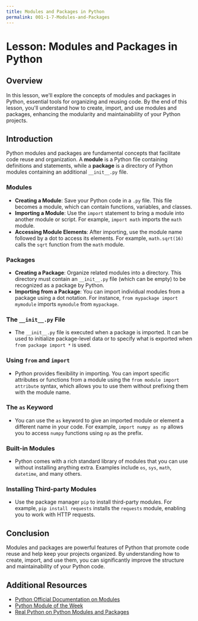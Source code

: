 ```yaml
---
title: Modules and Packages in Python
permalink: 001-1-7-Modules-and-Packages
---
```


# Lesson: Modules and Packages in Python

## Overview
In this lesson, we'll explore the concepts of modules and packages in Python, essential tools for organizing and reusing code. By the end of this lesson, you'll understand how to create, import, and use modules and packages, enhancing the modularity and maintainability of your Python projects.

## Introduction

Python modules and packages are fundamental concepts that facilitate code reuse and organization. A **module** is a Python file containing definitions and statements, while a **package** is a directory of Python modules containing an additional `__init__.py` file.

### Modules

- **Creating a Module**: Save your Python code in a `.py` file. This file becomes a module, which can contain functions, variables, and classes.
- **Importing a Module**: Use the `import` statement to bring a module into another module or script. For example, `import math` imports the `math` module.
- **Accessing Module Elements**: After importing, use the module name followed by a dot to access its elements. For example, `math.sqrt(16)` calls the `sqrt` function from the `math` module.

### Packages

- **Creating a Package**: Organize related modules into a directory. This directory must contain an `__init__.py` file (which can be empty) to be recognized as a package by Python.
- **Importing from a Package**: You can import individual modules from a package using a dot notation. For instance, `from mypackage import mymodule` imports `mymodule` from `mypackage`.

### The `__init__.py` File

- The `__init__.py` file is executed when a package is imported. It can be used to initialize package-level data or to specify what is exported when `from package import *` is used.

### Using `from` and `import`

- Python provides flexibility in importing. You can import specific attributes or functions from a module using the `from module import attribute` syntax, which allows you to use them without prefixing them with the module name.

### The `as` Keyword

- You can use the `as` keyword to give an imported module or element a different name in your code. For example, `import numpy as np` allows you to access `numpy` functions using `np` as the prefix.

### Built-in Modules

- Python comes with a rich standard library of modules that you can use without installing anything extra. Examples include `os`, `sys`, `math`, `datetime`, and many others.

### Installing Third-party Modules

- Use the package manager `pip` to install third-party modules. For example, `pip install requests` installs the `requests` module, enabling you to work with HTTP requests.

## Conclusion

Modules and packages are powerful features of Python that promote code reuse and help keep your projects organized. By understanding how to create, import, and use them, you can significantly improve the structure and maintainability of your Python code.

## Additional Resources

- [Python Official Documentation on Modules](https://docs.python.org/3/tutorial/modules.html)
- [Python Module of the Week](https://pymotw.com/3/)
- [Real Python on Python Modules and Packages](https://realpython.com/python-modules-packages/)
